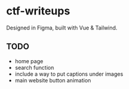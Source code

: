 # ctf-writeups

Designed in Figma, built with Vue & Tailwind.

## TODO

- home page
- search function
- include a way to put captions under images
- main website button animation
